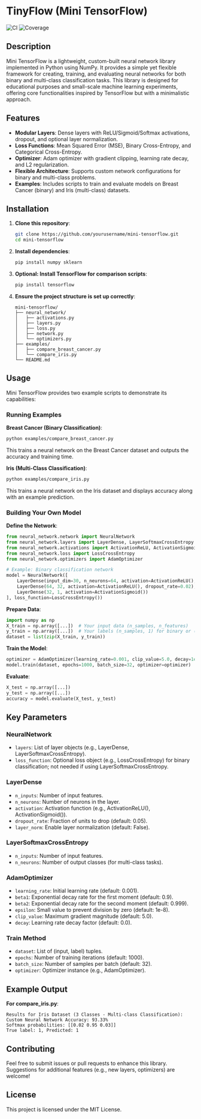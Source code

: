 # TinyFlow (Mini TensorFlow)

![CI](https://img.shields.io/badge/build-passing-brightgreen) ![Coverage](https://img.shields.io/badge/coverage-100%25-success)

## Description
Mini TensorFlow is a lightweight, custom-built neural network library implemented in Python using NumPy. It provides a simple yet flexible framework for creating, training, and evaluating neural networks for both binary and multi-class classification tasks. This library is designed for educational purposes and small-scale machine learning experiments, offering core functionalities inspired by TensorFlow but with a minimalistic approach.

## Features
- **Modular Layers**: Dense layers with ReLU/Sigmoid/Softmax activations, dropout, and optional layer normalization.
- **Loss Functions**: Mean Squared Error (MSE), Binary Cross-Entropy, and Categorical Cross-Entropy.
- **Optimizer**: Adam optimizer with gradient clipping, learning rate decay, and L2 regularization.
- **Flexible Architecture**: Supports custom network configurations for binary and multi-class problems.
- **Examples**: Includes scripts to train and evaluate models on Breast Cancer (binary) and Iris (multi-class) datasets.

## Installation

1. **Clone this repository**:
   ```bash
   git clone https://github.com/yourusername/mini-tensorflow.git
   cd mini-tensorflow
   ```

2. **Install dependencies**:
   ```bash
   pip install numpy sklearn
   ```

3. **Optional: Install TensorFlow for comparison scripts**:
   ```bash
   pip install tensorflow
   ```

4. **Ensure the project structure is set up correctly**:
   ```
   mini-tensorflow/
   ├── neural_network/
   │   ├── activations.py
   │   ├── layers.py
   │   ├── loss.py
   │   ├── network.py
   │   └── optimizers.py
   ├── examples/
   │   ├── compare_breast_cancer.py
   │   └── compare_iris.py
   └── README.md
   ```

## Usage

Mini TensorFlow provides two example scripts to demonstrate its capabilities:

### Running Examples

**Breast Cancer (Binary Classification)**:
```bash
python examples/compare_breast_cancer.py
```
This trains a neural network on the Breast Cancer dataset and outputs the accuracy and training time.

**Iris (Multi-Class Classification)**:
```bash
python examples/compare_iris.py
```
This trains a neural network on the Iris dataset and displays accuracy along with an example prediction.

### Building Your Own Model

**Define the Network**:
```python
from neural_network.network import NeuralNetwork
from neural_network.layers import LayerDense, LayerSoftmaxCrossEntropy
from neural_network.activations import ActivationReLU, ActivationSigmoid
from neural_network.loss import LossCrossEntropy
from neural_network.optimizers import AdamOptimizer

# Example: Binary classification network
model = NeuralNetwork([
    LayerDense(input_dim=30, n_neurons=64, activation=ActivationReLU(), dropout_rate=0.02),
    LayerDense(64, 32, activation=ActivationReLU(), dropout_rate=0.02),
    LayerDense(32, 1, activation=ActivationSigmoid())
], loss_function=LossCrossEntropy())
```

**Prepare Data**:
```python
import numpy as np
X_train = np.array([...])  # Your input data (n_samples, n_features)
y_train = np.array([...])  # Your labels (n_samples, 1) for binary or (n_samples, n_classes) for multi-class
dataset = list(zip(X_train, y_train))
```

**Train the Model**:
```python
optimizer = AdamOptimizer(learning_rate=0.001, clip_value=5.0, decay=1e-4)
model.train(dataset, epochs=1000, batch_size=32, optimizer=optimizer)
```

**Evaluate**:
```python
X_test = np.array([...])
y_test = np.array([...])
accuracy = model.evaluate(X_test, y_test)
```

## Key Parameters

### NeuralNetwork
- `layers`: List of layer objects (e.g., LayerDense, LayerSoftmaxCrossEntropy).
- `loss_function`: Optional loss object (e.g., LossCrossEntropy) for binary classification; not needed if using LayerSoftmaxCrossEntropy.

### LayerDense
- `n_inputs`: Number of input features.
- `n_neurons`: Number of neurons in the layer.
- `activation`: Activation function (e.g., ActivationReLU(), ActivationSigmoid()).
- `dropout_rate`: Fraction of units to drop (default: 0.05).
- `layer_norm`: Enable layer normalization (default: False).

### LayerSoftmaxCrossEntropy
- `n_inputs`: Number of input features.
- `n_neurons`: Number of output classes (for multi-class tasks).

### AdamOptimizer
- `learning_rate`: Initial learning rate (default: 0.001).
- `beta1`: Exponential decay rate for the first moment (default: 0.9).
- `beta2`: Exponential decay rate for the second moment (default: 0.999).
- `epsilon`: Small value to prevent division by zero (default: 1e-8).
- `clip_value`: Maximum gradient magnitude (default: 5.0).
- `decay`: Learning rate decay factor (default: 0.0).

### Train Method
- `dataset`: List of (input, label) tuples.
- `epochs`: Number of training iterations (default: 1000).
- `batch_size`: Number of samples per batch (default: 32).
- `optimizer`: Optimizer instance (e.g., AdamOptimizer).

## Example Output

**For compare_iris.py**:
```
Results for Iris Dataset (3 Classes - Multi-class Classification):
Custom Neural Network Accuracy: 93.33%
Softmax probabilities: [[0.02 0.95 0.03]]
True label: 1, Predicted: 1
```

## Contributing

Feel free to submit issues or pull requests to enhance this library. Suggestions for additional features (e.g., new layers, optimizers) are welcome!

## License

This project is licensed under the MIT License.
